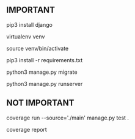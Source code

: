 ## IMPORTANT

pip3 install django

virtualenv venv

source venv/bin/activate

pip3 install -r requirements.txt

python3 manage.py migrate

python3 manage.py runserver

## NOT IMPORTANT

coverage run --source='./main' manage.py test .

coverage report

